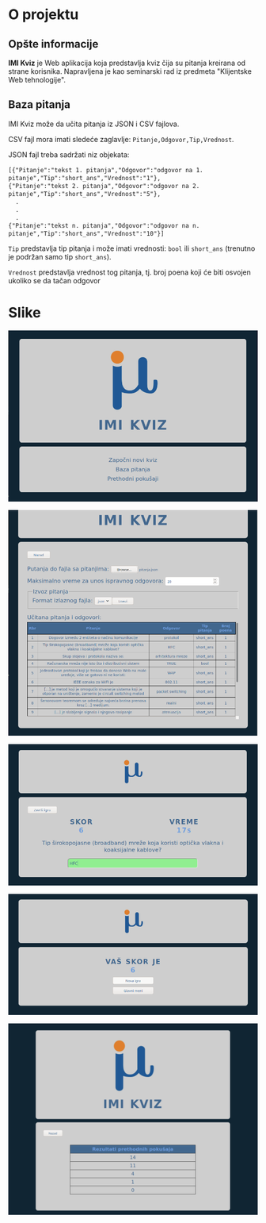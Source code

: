 # O projektu

## Opšte informacije

**IMI Kviz** je Web aplikacija koja predstavlja kviz čija su pitanja kreirana od strane korisnika. Napravljena je kao seminarski rad iz predmeta "Klijentske Web tehnologije".


## Baza pitanja


IMI Kviz može da učita pitanja iz JSON i CSV fajlova.  

CSV fajl mora imati sledeće zaglavlje: `Pitanje,Odgovor,Tip,Vrednost`.

JSON fajl treba sadržati niz objekata:
```
[{"Pitanje":"tekst 1. pitanja","Odgovor":"odgovor na 1. pitanje","Tip":"short_ans","Vrednost":"1"},
{"Pitanje":"tekst 2. pitanja","Odgovor":"odgovor na 2. pitanje","Tip":"short_ans","Vrednost":"5"},
  .
  .
  .
{"Pitanje":"tekst n. pitanja","Odgovor":"odgovor na n. pitanje","Tip":"short_ans","Vrednost":"10"}]
```

`Tip` predstavlja tip pitanja i može imati vrednosti: `bool` ili `short_ans` (trenutno je podržan samo tip `short_ans`).  
  
`Vrednost` predstavlja vrednost tog pitanja, tj. broj poena koji će biti osvojen ukoliko se da tačan odgovor

# Slike

![IMI Kviz: glavni meni][menu]

![IMI Kviz: deo sa pitanjima][questions]

![IMI Kviz: igra][game]

![IMI Kviz: kraj igre][end]

![IMI Kviz: prethodni rezultati][scores]

[//]: # ( Reference )

[menu]: ./documentation/glavni-meni.png
[questions]: ./documentation/pitanja.png
[game]: ./documentation/igra.png
[end]: ./documentation/kraj.png
[scores]: ./documentation/rezultati.png
